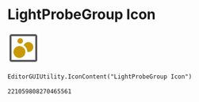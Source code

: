 # LightProbeGroup Icon
![](/img/LightProbeGroup%20Icon.png)

``` CSharp
EditorGUIUtility.IconContent("LightProbeGroup Icon")
```
```
221059808270465561
```

